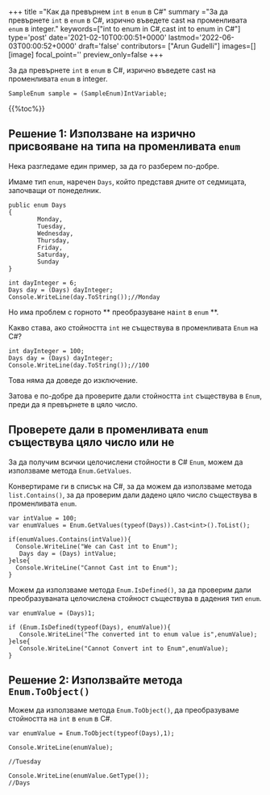 +++
title   ="Как да превърнем `int` в `enum` в C#"
summary ="За да превърнете `int` в `enum` в C#, изрично въведете cast на променливата `enum` в integer."
keywords=["int to enum in C#,cast int to enum in C#"]
type='post'
date='2021-02-10T00:00:51+0000'
lastmod='2022-06-03T00:00:52+0000'
draft='false'
contributors= ["Arun Gudelli"]
images=[]
[image]
focal_point=''
preview_only=false
+++

За да превърнете `int` в `enum` в C#, изрично въведете cast на променливата `enum` в integer.

```
SampleEnum sample = (SampleEnum)IntVariable;
```

{{%toc%}}

## Решение 1: Използване на изрично присвояване на типа на променливата `enum` 

Нека разгледаме един пример, за да го разберем по-добре.

Имаме тип `enum`, наречен `Days`, който представя дните от седмицата, започващи от понеделник.

```
public enum Days
{
        Monday,  
        Tuesday,  
        Wednesday,  
        Thursday,  
        Friday,  
        Saturday,  
        Sunday
}

int dayInteger = 6;
Days day = (Days) dayInteger;
Console.WriteLine(day.ToString());//Monday
```

Но има проблем с горното ** преобразуване на`int` в `enum` **.

Какво става, ако стойността `int` не съществува в променливата `Enum` на C#?

```
int dayInteger = 100;
Days day = (Days) dayInteger;
Console.WriteLine(day.ToString());//100
```

Това няма да доведе до изключение.

Затова е по-добре да проверите дали стойността `int` съществува в `Enum`, преди да я превърнете в цяло число.

## Проверете дали в променливата `enum` съществува цяло число или не

За да получим всички целочислени стойности в C# `Enum`, можем да използваме метода `Enum.GetValues`.

Конвертираме ги в списък на C#, за да можем да използваме метода `list.Contains()`, за да проверим дали дадено цяло число съществува в променливата `enum`.

```
var intValue = 100;
var enumValues = Enum.GetValues(typeof(Days)).Cast<int>().ToList();

if(enumValues.Contains(intValue)){
  Console.WriteLine("We can Cast int to Enum");  
   Days day = (Days) intValue;
}else{
  Console.WriteLine("Cannot Cast int to Enum");
}

```
Можем да използваме метода `Enum.IsDefined()`, за да проверим дали преобразуваната целочислена стойност съществува в дадения тип `enum`.  

```
var enumValue = (Days)1;

if (Enum.IsDefined(typeof(Days), enumValue)){
   Console.WriteLine("The converted int to enum value is",enumValue);
}else{
   Console.WriteLine("Cannot Convert int to Enum",enumValue);
}
```


## Решение 2: Използвайте метода `Enum.ToObject()` 

Можем да използваме метода `Enum.ToObject()`, да преобразуваме стойността на `int` в `enum` в C#.

```
var enumValue = Enum.ToObject(typeof(Days),1);

Console.WriteLine(enumValue);

//Tuesday

Console.WriteLine(enumValue.GetType());
//Days

```





